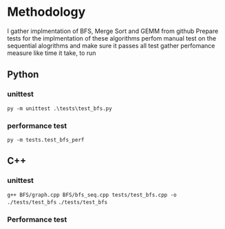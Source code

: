 # Methodology

I gather implmentation of BFS, Merge Sort and GEMM from github
Prepare tests for the implmentation of these algorithms
perfom manual test on the sequential alogrithms and make sure it passes all test
gather perfomance measure like time it take, to run

## Python

### unittest

`py -m unittest .\tests\test_bfs.py`

### performance test

`py -m tests.test_bfs_perf`

## C++

### unittest

`g++ BFS/graph.cpp BFS/bfs_seq.cpp tests/test_bfs.cpp -o ./tests/test_bfs`
`./tests/test_bfs`

### Performance test
